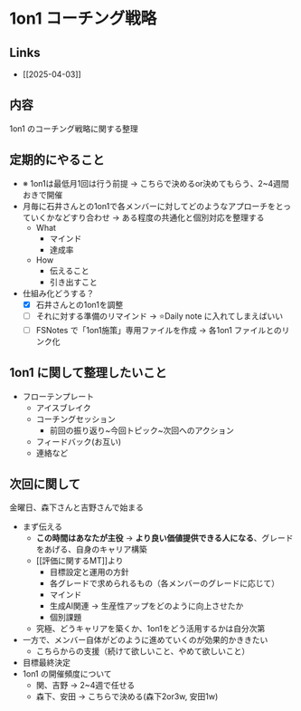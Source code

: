 # 1on1 コーチング戦略

## Links

- [[2025-04-03]]

## 内容

1on1 のコーチング戦略に関する整理

## 定期的にやること

- ※ 1on1は最低月1回は行う前提 -> こちらで決めるor決めてもらう、2~4週間おきで開催
- 月毎に石井さんとの1on1で各メンバーに対してどのようなアプローチをとっていくかなどすり合わせ -> ある程度の共通化と個別対応を整理する
	- What
		- マインド
		- 達成率
	- How
		- 伝えること
		- 引き出すこと
- 仕組み化どうする？
	- [x] 石井さんとの1on1を調整
	- [ ] それに対する準備のリマインド -> ⭐️Daily note に入れてしまえばいい
	- [ ] FSNotes で「1on1施策」専用ファイルを作成 -> 各1on1 ファイルとのリンク化

## 1on1 に関して整理したいこと

- フローテンプレート
	- アイスブレイク
	- コーチングセッション
		- 前回の振り返り~今回トピック~次回へのアクション
	- フィードバック(お互い)
	- 連絡など

## 次回に関して

金曜日、森下さんと吉野さんで始まる

- まず伝える
	- **この時間はあなたが主役** -> **より良い価値提供できる人になる**、グレードをあげる、自身のキャリア構築
	- [[評価に関するMT]]より
		- 目標設定と運用の方針
		- 各グレードで求められるもの（各メンバーのグレードに応じて）
		- マインド
		- 生成AI関連 -> 生産性アップをどのように向上させたか
		- 個別課題
	- 究極、どうキャリアを築くか、1on1をどう活用するかは自分次第
- 一方で、メンバー自体がどのように進めていくのが効果的かききたい
	- こちらからの支援（続けて欲しいこと、やめて欲しいこと）
- 目標最終決定
- 1on1 の開催頻度について
	- 関、吉野 -> 2~4週で任せる
	- 森下、安田 -> こちらで決める(森下2or3w, 安田1w)